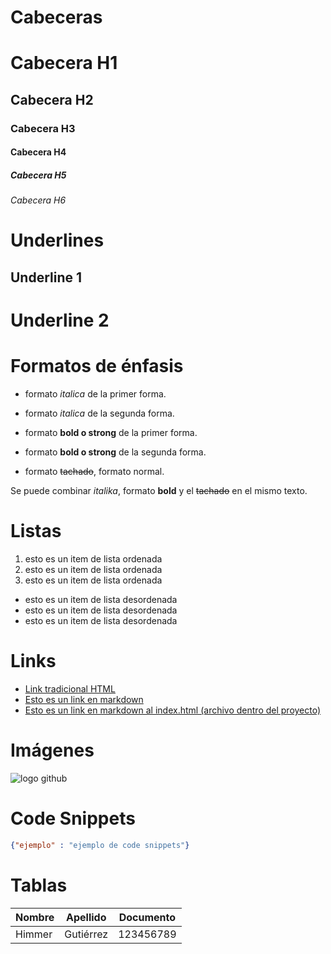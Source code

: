 # Cabeceras
# Cabecera H1
## Cabecera H2
### Cabecera H3
#### Cabecera H4
##### Cabecera H5
###### Cabecera H6


# Underlines
Underline 1
-----------

Underline 2
===========

# Formatos de énfasis
- formato *italica* de la primer forma.
- formato _italica_ de la segunda forma.

- formato **bold o strong** de la primer forma.
- formato __bold o strong__ de la segunda forma.

- formato ~~tachado~~, formato normal.

Se puede combinar *italika*, formato __bold__ y el ~~tachado~~ en el mismo texto.

# Listas

1. esto es un item de lista ordenada
2. esto es un item de lista ordenada
3. esto es un item de lista ordenada

- esto es un item de lista desordenada
- esto es un item de lista desordenada
- esto es un item de lista desordenada

# Links

- <a href="https://www.google.com.mx">Link tradicional HTML</a>
- [Esto es un link en markdown](https://www.google.com.mx)
- [Esto es un link en markdown al index.html (archivo dentro del proyecto)](index.html)

# Imágenes

![logo github](https://github.githubassets.com/images/modules/logos_page/GitHub-Mark.png)

# Code Snippets
```Json
{"ejemplo" : "ejemplo de code snippets"}
```

# Tablas
| Nombre | Apellido | Documento |
|------- | -------- | --------- |
| Himmer | Gutiérrez | 123456789 |